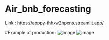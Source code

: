 # Air_bnb_forecasting
Link : https://apppy-thhxw2hpxns.streamlit.app/

#Example of production :
![image](https://github.com/RomainPen/Air_bnb_forecasting/assets/104683031/92919b79-8613-4381-bdfb-4c4cf4927505)
![image](https://github.com/RomainPen/Air_bnb_forecasting/assets/104683031/694a8c14-f29c-4c92-83d0-98333b49ec71)
